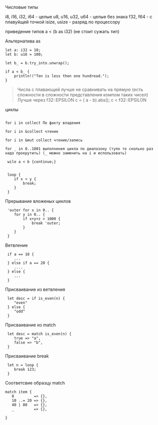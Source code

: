 Числовые типы

i8, i16, i32, i64 - целые
u8, u16, u32, u64 - целые без знака
f32, f64 - с плавуйщей точкой
isize, usize - разряд по процессору 

приведение типов a < (b as i32) (не стоит сужать тип)

Альтернатива as
```
let a: i32 = 10;
let b: u16 = 100;

let b_ = b.try_into.unwrap();

if a < b_ {
    println!("Ten is less then one hundread.");
}
```

> Числа с плавающей лучше не сравнивать на прямую (есть сложности в сложности представления компом таких чисел)
> Лучше через f32::EPSILON c = ( a - b).abs(); c < f32::EPSILON

циклы
```

for i in collect По факту владения

for i in &collect чтение 

for i in &mut collect чтение/запись

for _ in 0..1001 выполнения цикла по диапазону (тупо то сколько раз надо прокрутить) (_ можно заменить на i и использовать)

 wile a < b {continue;} 
```

```

 loop {
    if x < y {
        break;
    }
 }
 ```


 Прерывание вложеных циклов

```
 'outer for x in 0.. {
    for y in 0.. {
        if x+y+z > 1000 {
            break 'outer;
        }
    }
 }
 ```


Ветвление
```
 if a == 10 {
    ...
 } else if a == 20 {
    ....
 } else {
    ...
 }
 ```


Присваивание из ветвления
```
 let desc = if is_even(n) {
    "even"
 } else {
    "odd"
 }
 ```

Присваивание из match
```
 let desc = match is_even(n) {
    true => "a",
    false => "b",
 }
 ```

Присваивание break
```
 let n = loop {
    break 123;
 }
 ```

 Соответсвие образцу match
 ```
match item {
    0         => {},
    10 ..= 20 => {},
    40 | 80   => {},
    _         => {},

}
 ```